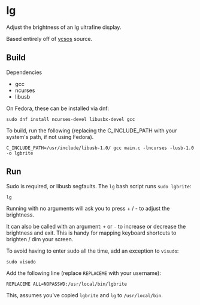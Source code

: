 # lg

Adjust the brightness of an lg ultrafine display.

Based entirely off of [ycsos](https://github.com/ycsos/LG-ultrafine-brightness) source.

## Build

Dependencies

- gcc
- ncurses
- libusb

On Fedora, these can be installed via dnf:

```
sudo dnf install ncurses-devel libusbx-devel gcc 
```

To build, run the following (replacing the C_INCLUDE_PATH with your system's path, if not using Fedora).

```
C_INCLUDE_PATH=/usr/include/libusb-1.0/ gcc main.c -lncurses -lusb-1.0 -o lgbrite
```

## Run

Sudo is required, or libusb segfaults. The `lg` bash script runs `sudo lgbrite`:

```
lg
```

Running with no arguments will ask you to press + / - to adjust the brightness.

It can also be called with an argument: `+` or `-` to increase or decrease the brightness and exit. This is handy for mapping keyboard shortcuts to brighten / dim your screen.


To avoid having to enter sudo all the time, add an exception to `visudo`:

```
sudo visudo
```

Add the following line (replace `REPLACEME` with your username):

```
REPLACEME ALL=NOPASSWD:/usr/local/bin/lgbrite
```

This, assumes you've copied `lgbrite` and `lg` to `/usr/local/bin`.
